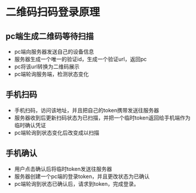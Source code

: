 # 二维码扫码登录原理

## pc端生成二维码等待扫描

- pc端向服务器发送自己的设备信息
- 服务器生成一个唯一的验证id，生成一个验证url，返回pc
- pc将该url转换为二维码展示
- pc端轮询服务端，检测状态变化

## 手机扫码

- 手机扫码，访问该地址，并且把自己的token携带发送往服务器
- 服务器收到后更新扫码状态为已扫描，并把一个临时token返回给手机端作为临时确认凭证
- pc端轮询到状态变化后改变成以扫描

## 手机确认

- 用户点击确认后将临时token发送往服务器
- 服务器创建一个pc端的登录token，并且更改状态为已确认
- pc端轮询到状态已确认后，请求到token，完成登录。